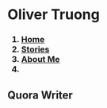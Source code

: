 

<!DOCTYPE html>
<html>
<body>
    
    
    
<head>  <link href = "style.css" type = "text/css" rel = "stylesheet"></head>  
    
<h1 class = "name"> Oliver Truong</h1>

    
 <h3>
    <ol class = "one">
      <li> <a href = "Home.html"> Home</a></li>
      <li> <a href = "Stories.html"> Stories</a></li>
      <li> <a href = "About.html"> About Me </a></li>
      <li> <a href = ""></a> </li>
    </ol>
    </h3>
    
    
    
<h2> Quora Writer</h2>


    
    
    
</body>   
<html>
